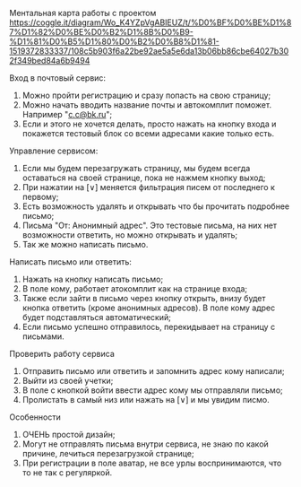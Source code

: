 Ментальная карта работы с проектом https://coggle.it/diagram/Wo_K4YZpVgABIEUZ/t/%D0%BF%D0%BE%D1%87%D1%82%D0%BE%D0%B2%D1%8B%D0%B9-%D1%81%D0%B5%D1%80%D0%B2%D0%B8%D1%81-1519372833337/108c5b903f6a22be92ae5a5e6da13b06bb86cbe64027b302f349bed84a6b9494

Вход в почтовый сервис:
1. Можно пройти регистрацию и сразу попасть на свою страницу;
2. Можно начать вводить название почты и автокомплит поможет. Например "c.c@bk.ru";
3. Если и этого не хочется делать, просто нажать на кнопку входа и покажется тестовый блок со всеми адресами какие только есть.

Управление сервисом:
1. Если мы будем перезагружать страницу, мы будем всегда оставаться на своей странице, пока не нажмем кнопку выход;
2. При нажатии на [∨] меняется фильтрация писем от последнего к первому;
3. Есть возможность удалять и открывать что бы прочитать подробнее письмо;
4. Письма "От: Анонимный адрес". Это тестовые письма, на них нет возможности ответить, но можно открывать и удалять;
5. Так же можно написать письмо.

Написать письмо или ответить:
1. Нажать на кнопку написать письмо;
2. В поле кому, работает атокомплит как на странице входа;
3. Также если зайти в письмо через кнопку открыть, внизу будет кнопка ответить (кроме анонимных адресов). В поле кому адрес будет подставляться автоматический;
4. Если письмо успешно отправилось, перекидывает на страницу с письмами.

Проверить работу сервиса
1. Отправить письмо или ответить и запомнить адрес кому написали;
2. Выйти из своей учетки;
3. В поле с кнопкой войти ввести адрес кому мы отправляли письмо;
4. Пролистать в самый низ или нажать на [∨] и мы увидим писмо.

Особенности
1. ОЧЕНЬ простой дизайн;
2. Могут не отправлять письма внутри сервиса, не знаю по какой причине, лечиться перезагрузкой странице;
3. При регистрации в поле аватар, не все урлы воспринимаются, что то не так с регуляркой.
